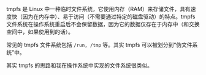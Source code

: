 tmpfs 是 Linux 中一种临时文件系统，它使用内存（RAM）来存储文件，具有速度快（因为在内存中）、易于访问（不需要通过特定的磁盘驱动）的特点。tmpfs 文件系统在操作系统重启后不会保留数据，因为它的数据仅存在于内存中（和交换空间中，如果使用到的话）。

常见的 tmpfs 文件系统包括 `/run, /tmp` 等。其实 tmpfs 可以被划分到“伪文件系统”中。

其实 tmpfs 的思路和我在操作系统中实现的文件系统很类似。
